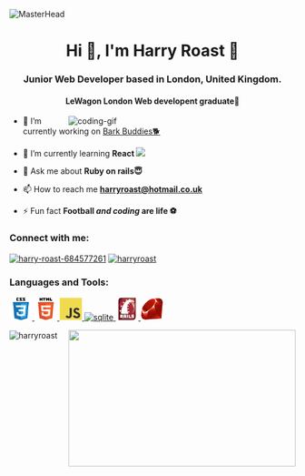 ![MasterHead](https://user-images.githubusercontent.com/74038190/213910845-af37a709-8995-40d6-be59-724526e3c3d7.gif)
<h1 align="center">Hi 👋, I'm Harry Roast 🐥</h1>
<h3 align="center">Junior Web Developer based in London, United Kingdom.</h3>
<h4 align="center">LeWagon London Web developent graduate🎉</h4>
<img align="right" alt="coding-gif" width="400" src="https://cdn.dribbble.com/users/330915/screenshots/3587000/media/cf9c914d04e017ab821bab2ee0bb87cb.gif">

- 🔭 I’m currently working on [Bark Buddies🐕](https://github.com/vincent-chpd/bark-buddies)

- 🌱 I’m currently learning **React <img width="18" src="https://user-images.githubusercontent.com/74038190/212257467-871d32b7-e401-42e8-a166-fcfd7baa4c6b.gif">**

- 💬 Ask me about **Ruby on rails😇**

- 📫 How to reach me **harryroast@hotmail.co.uk**

- ⚡ Fun fact **Football *and coding* are life ⚽**

<h3 align="left">Connect with me:</h3>
<p align="left">
<a href="https://linkedin.com/in/harry-roast-684577261" target="blank"><img align="center" src="https://raw.githubusercontent.com/rahuldkjain/github-profile-readme-generator/master/src/images/icons/Social/linked-in-alt.svg" alt="harry-roast-684577261" height="30" width="40" /></a>
<a href="https://instagram.com/harryroast" target="blank"><img align="center" src="https://raw.githubusercontent.com/rahuldkjain/github-profile-readme-generator/master/src/images/icons/Social/instagram.svg" alt="harryroast" height="30" width="40" /></a>
</p>

<h3 align="left">Languages and Tools:</h3>
<p align="left"> <a href="https://www.w3schools.com/css/" target="_blank" rel="noreferrer"> <img src="https://raw.githubusercontent.com/devicons/devicon/master/icons/css3/css3-original-wordmark.svg" alt="css3" width="40" height="40"/> </a> <a href="https://www.w3.org/html/" target="_blank" rel="noreferrer"> <img src="https://raw.githubusercontent.com/devicons/devicon/master/icons/html5/html5-original-wordmark.svg" alt="html5" width="40" height="40"/> </a> <a href="https://developer.mozilla.org/en-US/docs/Web/JavaScript" target="_blank" rel="noreferrer"> <img src="https://raw.githubusercontent.com/devicons/devicon/master/icons/javascript/javascript-original.svg" alt="javascript" width="40" height="40"/> </a> <a href="https://www.sqlite.org/" target="_blank" rel="noreferrer"> <img src="https://www.vectorlogo.zone/logos/sqlite/sqlite-icon.svg" alt="sqlite" width="40" height="40"/> </a> <a href="https://rubyonrails.org" target="_blank" rel="noreferrer"> <img src="https://raw.githubusercontent.com/devicons/devicon/master/icons/rails/rails-original-wordmark.svg" alt="rails" width="40" height="40"/> </a> <a href="https://www.ruby-lang.org/en/" target="_blank" rel="noreferrer"> <img src="https://raw.githubusercontent.com/devicons/devicon/master/icons/ruby/ruby-original.svg" alt="ruby" width="40" height="40"/> </a> </p>


<img align="right" width="400" height="240" src="https://i.imgur.com/4FDvGVn.png">

<img align="center" height="240" src="https://github-readme-stats.vercel.app/api/top-langs?username=harryroast&show_icons=true&locale=en&layout=compact" alt="harryroast" /></p>
